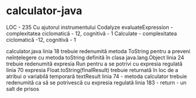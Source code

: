 # calculator-java
LOC - 235
Cu ajutorul instrumentului Codalyze
evaluateExpression - complexitatea ciclomatică - 12, cognitivă - 1 
Calculate - complexitatea ciclomatică -12, cognitivă - 1

calculator.java 
linia 18 trebuie redenumită metoda ToString pentru a preveni neînțelegere cu metoda toString definită în clasa java.lang.Object
linia 24 trebuie redenumită expresia Run pentru a se potrivi cu expresia regulată
linia 70 expresia Float.toString(finalResult) trebuie returnată în loc de a atribui o variabilă temporară textResult
linia 74 - metoda calculator trebuie redenumită ca să se potrivescă cu expresia regulată
linia 183 - return - un salt de prisos





